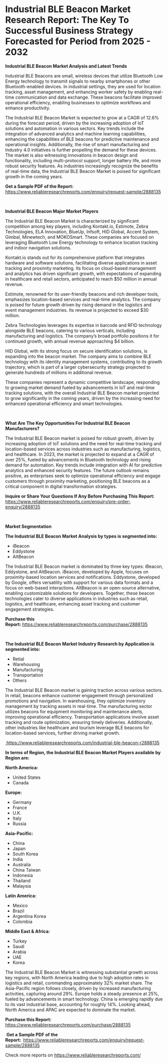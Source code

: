 <p><h1>Industrial BLE Beacon Market Research Report: The Key To Successful Business Strategy Forecasted for Period from 2025 - 2032</h1></p><p><strong>Industrial BLE Beacon Market Analysis and Latest Trends</strong></p>
<p><p>Industrial BLE Beacons are small, wireless devices that utilize Bluetooth Low Energy technology to transmit signals to nearby smartphones or other Bluetooth-enabled devices. In industrial settings, they are used for location tracking, asset management, and enhancing worker safety by enabling real-time communication and data exchange. These beacons facilitate improved operational efficiency, enabling businesses to optimize workflows and enhance productivity.</p><p>The Industrial BLE Beacon Market is expected to grow at a CAGR of 12.6% during the forecast period, driven by the increasing adoption of IoT solutions and automation in various sectors. Key trends include the integration of advanced analytics and machine learning capabilities, enhancing the capabilities of BLE beacons for predictive maintenance and operational insights. Additionally, the rise of smart manufacturing and Industry 4.0 initiatives is further propelling the demand for these devices. The market is also witnessing innovations in beacon design and functionality, including multi-protocol support, longer battery life, and more robust security features. As industries increasingly recognize the benefits of real-time data, the Industrial BLE Beacon Market is poised for significant growth in the coming years.</p></p>
<p><strong>Get a Sample PDF of the Report:&nbsp;</strong> <a href="https://www.reliableresearchreports.com/enquiry/request-sample/2888135?utm_campaign=2652&utm_medium=2&utm_source=Github&utm_content=ia&utm_term=14032025&utm_id=industrial-ble-beacon">https://www.reliableresearchreports.com/enquiry/request-sample/2888135</a></p>
<p>&nbsp;</p>
<p><strong>Industrial BLE Beacon Major Market Players</strong></p>
<p><p>The Industrial BLE Beacon Market is characterized by significant competition among key players, including Kontakt.io, Estimote, Zebra Technologies, ELA Innovation, BlueUp, Infsoft, HID Global, Accent System, Gimbal, Minewtech, and MOKOSmart. These companies are focused on leveraging Bluetooth Low Energy technology to enhance location tracking and indoor navigation solutions.</p><p>Kontakt.io stands out for its comprehensive platform that integrates hardware and software solutions, facilitating diverse applications in asset tracking and proximity marketing. Its focus on cloud-based management and analytics has driven significant growth, with expectations of expanding in healthcare and retail sectors, anticipated to reach $50 million in annual revenue.</p><p>Estimote, renowned for its user-friendly beacons and rich developer tools, emphasizes location-based services and real-time analytics. The company is poised for future growth driven by rising demand in the logistics and event management industries. Its revenue is projected to exceed $30 million.</p><p>Zebra Technologies leverages its expertise in barcode and RFID technology alongside BLE beacons, catering to various verticals, including manufacturing and logistics. The company’s broad portfolio positions it for continued growth, with annual revenue approaching $4 billion.</p><p>HID Global, with its strong focus on secure identification solutions, is expanding into the beacon market. The company aims to combine BLE technology with its identity management systems, contributing to its growth trajectory, which is part of a larger cybersecurity strategy projected to generate hundreds of millions in additional revenue.</p><p>These companies represent a dynamic competitive landscape, responding to growing market demand fueled by advancements in IoT and real-time tracking solutions, with the overall Industrial BLE Beacon market projected to grow significantly in the coming years, driven by the increasing need for enhanced operational efficiency and smart technologies.</p></p>
<p>&nbsp;</p>
<p><strong>What Are The Key Opportunities For Industrial BLE Beacon Manufacturers?</strong></p>
<p><p>The Industrial BLE Beacon market is poised for robust growth, driven by increasing adoption of IoT solutions and the need for real-time tracking and location-based services across industries such as manufacturing, logistics, and healthcare. In 2023, the market is projected to expand at a CAGR of over 25%, fueled by advancements in Bluetooth technology and rising demand for automation. Key trends include integration with AI for predictive analytics and enhanced security features. The future outlook remains positive, as enterprises seek to optimize operational efficiency and engage customers through proximity marketing, positioning BLE beacons as a critical component in digital transformation strategies.</p></p>
<p><strong>Inquire or Share Your Questions If Any Before Purchasing This Report:</strong> <a href="https://www.reliableresearchreports.com/enquiry/pre-order-enquiry/2888135?utm_campaign=2652&utm_medium=2&utm_source=Github&utm_content=ia&utm_term=14032025&utm_id=industrial-ble-beacon">https://www.reliableresearchreports.com/enquiry/pre-order-enquiry/2888135</a></p>
<p>&nbsp;</p>
<p><strong>Market Segmentation</strong></p>
<p><strong>The Industrial BLE Beacon Market Analysis by types is segmented into:</strong></p>
<p><ul><li>iBeacon</li><li>Eddystone</li><li>AltBeacon</li></ul></p>
<p><p>The Industrial BLE Beacon market is dominated by three key types: iBeacon, Eddystone, and AltBeacon. iBeacon, developed by Apple, focuses on proximity-based location services and notifications. Eddystone, developed by Google, offers versatility with support for various data formats and a focus on web-based interactions. AltBeacon is an open-source alternative, enabling customizable solutions for developers. Together, these beacon technologies cater to diverse applications in industries such as retail, logistics, and healthcare, enhancing asset tracking and customer engagement strategies.</p></p>
<p><strong>Purchase this Report:&nbsp;</strong><a href="https://www.reliableresearchreports.com/purchase/2888135?utm_campaign=2652&utm_medium=2&utm_source=Github&utm_content=ia&utm_term=14032025&utm_id=industrial-ble-beacon">https://www.reliableresearchreports.com/purchase/2888135</a></p>
<p>&nbsp;</p>
<p><strong>The Industrial BLE Beacon Market Industry Research by Application is segmented into:</strong></p>
<p><ul><li>Retial</li><li>Warehousing</li><li>Manufacturing</li><li>Transportation</li><li>Others</li></ul></p>
<p><p>The Industrial BLE Beacon market is gaining traction across various sectors. In retail, beacons enhance customer engagement through personalized promotions and navigation. In warehousing, they optimize inventory management by tracking assets in real-time. The manufacturing sector utilizes beacons for equipment monitoring and maintenance alerts, improving operational efficiency. Transportation applications involve asset tracking and route optimization, ensuring timely deliveries. Additionally, other industries like healthcare and tourism leverage BLE beacons for location-based services, further driving market growth.</p></p>
<p><a href="https://www.reliableresearchreports.com/industrial-ble-beacon-r2888135?utm_campaign=2652&utm_medium=2&utm_source=Github&utm_content=ia&utm_term=14032025&utm_id=industrial-ble-beacon">&nbsp;https://www.reliableresearchreports.com/industrial-ble-beacon-r2888135</a></p>
<p><strong>In terms of Region, the Industrial BLE Beacon Market Players available by Region are:</strong></p>
<p>
    <p> <strong> North America: </strong>
        <ul>
            <li>United States</li>
            <li>Canada</li>
        </ul>
        </p> 
    <p> <strong> Europe: </strong>
        <ul>
            <li>Germany</li>
            <li>France</li>
            <li>U.K.</li>
            <li>Italy</li>
            <li>Russia</li>
        </ul>
        </p> 
    <p> <strong> Asia-Pacific: </strong>
        <ul>
            <li>China</li>
            <li>Japan</li>
            <li>South Korea</li>
            <li>India</li>
            <li>Australia</li>
            <li>China Taiwan</li>
            <li>Indonesia</li>
            <li>Thailand</li>
            <li>Malaysia</li>
        </ul>
        </p> 
    <p> <strong> Latin America: </strong>
        <ul>
            <li>Mexico</li>
            <li>Brazil</li>
            <li>Argentina Korea</li>
            <li>Colombia</li>
        </ul>
        </p> 
    <p> <strong> Middle East & Africa: </strong>
        <ul>
            <li>Turkey</li>
            <li>Saudi</li>
            <li>Arabia</li>
            <li>UAE</li>
            <li>Korea</li>
        </ul>
    </p>
    </p>
<p><p>The Industrial BLE Beacon Market is witnessing substantial growth across key regions, with North America leading due to high adoption rates in logistics and retail, commanding approximately 32% market share. The Asia-Pacific region follows closely, driven by increased manufacturing activities, capturing around 29%. Europe holds a steady presence at 25%, fueled by advancements in smart technology. China is emerging rapidly due to its vast industrial base, accounting for roughly 14%. Looking ahead, North America and APAC are expected to dominate the market.</p></p>
<p><strong>Purchase this Report: </strong><a href="https://www.reliableresearchreports.com/purchase/2888135?utm_campaign=2652&utm_medium=2&utm_source=Github&utm_content=ia&utm_term=14032025&utm_id=industrial-ble-beacon">https://www.reliableresearchreports.com/purchase/2888135</a></p>
<p>&nbsp;<strong>Get a Sample PDF of the Report:&nbsp;&nbsp;</strong><a href="https://www.reliableresearchreports.com/enquiry/request-sample/2888135?utm_campaign=2652&utm_medium=2&utm_source=Github&utm_content=ia&utm_term=14032025&utm_id=industrial-ble-beacon">https://www.reliableresearchreports.com/enquiry/request-sample/2888135</a></p>
<p><strong></strong></p>
<p>Check more reports on <a href="https://www.reliableresearchreports.com/?utm_campaign=2652&utm_medium=2&utm_source=Github&utm_content=ia&utm_term=14032025&utm_id=industrial-ble-beacon">https://www.reliableresearchreports.com/</a></p>